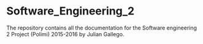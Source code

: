 # Software_Engineering_2
The repository contains all the documentation for the Software engineering 2 Project (Polimi) 2015-2016 by Julian Gallego.
